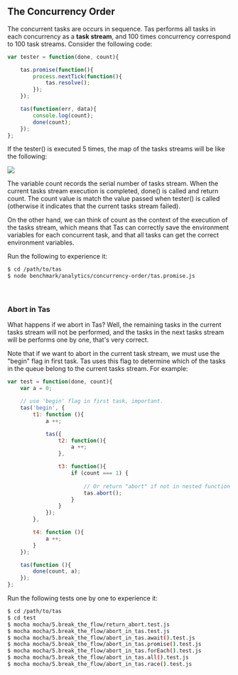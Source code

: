 
## The Concurrency Order

The concurrent tasks are occurs in sequence. Tas performs all tasks in each concurrency as a **task stream**, and 100 times concurrency correspond to 100 task streams. Consider the following code:

```js
var tester = function(done, count){

	tas.promise(function(){
		process.nextTick(function(){
			tas.resolve();
		});
	});

	tas(function(err, data){
		console.log(count);
		done(count);
	});
};
```

If the tester() is executed 5 times, the map of the tasks streams will be like the following:

![](https://raw.githubusercontent.com/tasjs/tas/master/benchmark/analytics/concurrence-order/__res/concurrency-order.png)

The variable count records the serial number of tasks stream. When the current tasks stream execution is completed, done() is called and return count. The count value is match the value passed when tester() is called (otherwise it indicates that the current tasks stream failed).

On the other hand, we can think of count as the context of the execution of the tasks stream, which means that Tas can correctly save the environment variables for each concurrent task, and that all tasks can get the correct environment variables. 

Run the following to experience it:

```bash
$ cd /path/to/tas
$ node benchmark/analytics/concurrency-order/tas.promise.js
```

　

### Abort in Tas

What happens if we abort in Tas? Well, the remaining tasks in the current tasks stream will not be performed, and the tasks in the next tasks stream will be performs one by one, that's very correct.

Note that if we want to abort in the current task stream, we must use the "begin" flag in first task. Tas uses this flag to determine which of the tasks in the queue belong to the current tasks stream. For example:

```js
var test = function(done, count){
    var a = 0;

    // use 'begin' flag in first task, important.
    tas('begin', { 
        t1: function (){
            a ++;

            tas({
                t2: function(){
                    a ++;
                },

                t3: function(){
                    if (count === 1) {
                      
                        // Or return "abort" if not in nested function (closure)
                        tas.abort();
                    }
                }
            });
        },

        t4: function (){
            a ++;
        }
    });

    tas(function (){
        done(count, a);
    });
};
```

Run the following tests one by one to experience it:

```bash
$ cd /path/to/tas
$ cd test
$ mocha mocha/5.break_the_flow/return_abort.test.js
$ mocha mocha/5.break_the_flow/abort_in_tas.test.js
$ mocha mocha/5.break_the_flow/abort_in_tas.await().test.js
$ mocha mocha/5.break_the_flow/abort_in_tas.promise().test.js
$ mocha mocha/5.break_the_flow/abort_in_tas.forEach().test.js
$ mocha mocha/5.break_the_flow/abort_in_tas.all().test.js
$ mocha mocha/5.break_the_flow/abort_in_tas.race().test.js
```

